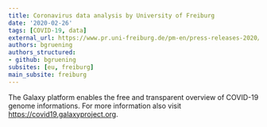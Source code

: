 ```yaml
---
title: Coronavirus data analysis by University of Freiburg
date: '2020-02-26'
tags: [COVID-19, data]
external_url: https://www.pr.uni-freiburg.de/pm-en/press-releases-2020/coronavirus-data-analysis?set_language=en
authors: bgruening
authors_structured:
- github: bgruening
subsites: [eu, freiburg]
main_subsite: freiburg
---
```



The Galaxy platform enables the free and transparent overview of COVID-19 genome informations. For more information also visit https://covid19.galaxyproject.org.

